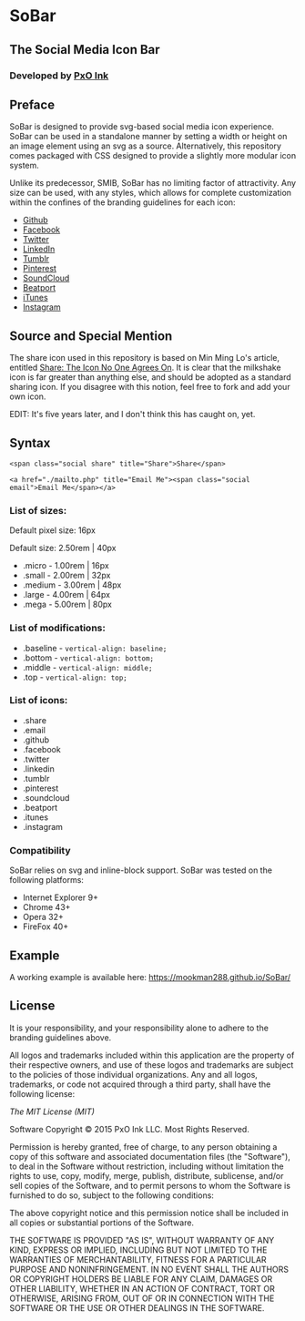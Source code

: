# SoBar

## The Social Media Icon Bar

### Developed by [PxO Ink](http://pxo.ink/)

## Preface

SoBar is designed to provide svg-based social media icon experience. SoBar can be used in a standalone manner by setting a width or height on an image element using an svg as a source. Alternatively, this repository comes packaged with CSS designed to provide a slightly more modular icon system.

Unlike its predecessor, SMIB, SoBar has no limiting factor of attractivity. Any size can be used, with any styles, which allows for complete customization within the confines of the branding guidelines for each icon:

* [Github](https://github.com/logos)
* [Facebook](https://www.facebookbrand.com/)
* [Twitter](https://about.twitter.com/company/brand)
* [LinkedIn](https://brand.linkedin.com/)
* [Tumblr](https://www.tumblr.com/logo)
* [Pinterest](https://business.pinterest.com/en/brand-guidelines)
* [SoundCloud](https://soundcloud.com/press)
* [Beatport](https://support.beatport.com/hc/en-us/articles/200353255-Beatport-Logos-and-Images)
* [iTunes](https://www.apple.com/itunes/marketing-on-itunes/identity-guidelines.html)
* [Instagram](https://en.facebookbrand.com/instagram/)

## Source and Special Mention

The share icon used in this repository is based on Min Ming Lo's article, entitled [Share: The Icon No One Agrees On](https://bold.pixelapse.com/minming/share-the-icon-no-one-agrees-on). It is clear that the milkshake icon is far greater than anything else, and should be adopted as a standard sharing icon. If you disagree with this notion, feel free to fork and add your own icon.

EDIT: It's five years later, and I don't think this has caught on, yet.

## Syntax

    <span class="social share" title="Share">Share</span>

    <a href="./mailto.php" title="Email Me"><span class="social email">Email Me</span></a>

### List of sizes:

Default pixel size: 16px

Default size: 2.50rem | 40px

* .micro - 1.00rem | 16px
* .small - 2.00rem | 32px
* .medium - 3.00rem | 48px
* .large - 4.00rem | 64px
* .mega - 5.00rem | 80px

### List of modifications:

* .baseline - `vertical-align: baseline;`
* .bottom - `vertical-align: bottom;`
* .middle - `vertical-align: middle;`
* .top - `vertical-align: top;`

### List of icons:

* .share
* .email
* .github
* .facebook
* .twitter
* .linkedin
* .tumblr
* .pinterest
* .soundcloud
* .beatport
* .itunes
* .instagram

### Compatibility

SoBar relies on svg and inline-block support. SoBar was tested on the following platforms:

* Internet Explorer 9+
* Chrome 43+
* Opera 32+
* FireFox 40+

## Example

A working example is available here: https://mookman288.github.io/SoBar/

## License

It is your responsibility, and your responsibility alone to adhere to the branding guidelines above.

All logos and trademarks included within this application are the property of their respective owners, and use of these logos and trademarks are subject to the policies of those individual organizations. Any and all logos, trademarks, or code not acquired through a third party, shall have the following license:

*The MIT License (MIT)*

Software Copyright &copy; 2015 PxO Ink LLC. Most Rights Reserved.

Permission is hereby granted, free of charge, to any person obtaining a copy of this software and associated documentation files (the "Software"), to deal in the Software without restriction, including without limitation the rights to use, copy, modify, merge, publish, distribute, sublicense, and/or sell copies of the Software, and to permit persons to whom the Software is furnished to do so, subject to the following conditions:

The above copyright notice and this permission notice shall be included in all copies or substantial portions of the Software.

THE SOFTWARE IS PROVIDED "AS IS", WITHOUT WARRANTY OF ANY KIND, EXPRESS OR IMPLIED, INCLUDING BUT NOT LIMITED TO THE WARRANTIES OF MERCHANTABILITY, FITNESS FOR A PARTICULAR PURPOSE AND NONINFRINGEMENT. IN NO EVENT SHALL THE AUTHORS OR COPYRIGHT HOLDERS BE LIABLE FOR ANY CLAIM, DAMAGES OR OTHER LIABILITY, WHETHER IN AN ACTION OF CONTRACT, TORT OR OTHERWISE, ARISING FROM, OUT OF OR IN CONNECTION WITH THE SOFTWARE OR THE USE OR OTHER DEALINGS IN THE SOFTWARE.